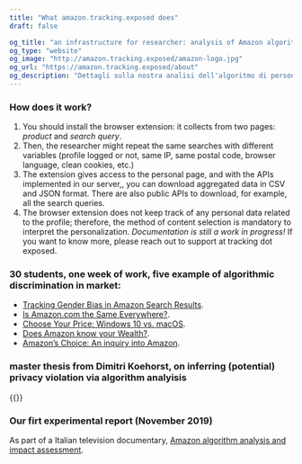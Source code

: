 ```yaml
---
title: "What amazon.tracking.exposed does"
draft: false

og_title: "an infrastructure for researcher: analysis of Amazon algorithm"
og_type: "website"
og_image: "http://amazon.tracking.exposed/amazon-logo.jpg"
og_url: "https://amazon.tracking.exposed/about"
og_description: "Dettagli sulla nostra analisi dell'algoritmo di personalizzazion usato in amazon.it"
---
```


### How does it work?

1. You should install the browser extension: it collects from two pages: _product_ and _search query_.
2. Then, the researcher might repeat the same searches with different variables (profile logged or not, same IP, same postal code, browser language, clean cookies, etc.)
3. The extension gives access to the personal page, and with the APIs implemented in our server,, you can download aggregated data in CSV and JSON format. There are also public APIs to download, for example, all the search queries.
4. The browser extension does not keep track of any personal data related to the profile; therefore, the method of content selection is mandatory to interpret the personalization. *Documentation is still a work in progress!* If you want to know more, please reach out to support at tracking dot exposed.

### 30 students, one week of work, five example of algorithmic discrimination in market:

* [Tracking Gender Bias in Amazon Search Results](https://wiki.digitalmethods.net/Dmi/WinterSchool2020trackinggenderbiasamazon).
* [Is Amazon.com the Same Everywhere?](https://wiki.digitalmethods.net/Dmi/WinterSchool2020amazonregional).
* [Choose Your Price: Windows 10 vs. macOS](https://wiki.digitalmethods.net/Dmi/WinterSchool2020AmazonOS).
* [Does Amazon know your Wealth?](https://wiki.digitalmethods.net/Dmi/WinterSchool2020DoesAmazonknowyourWealth).
* [Amazon’s Choice: An inquiry into Amazon](https://wiki.digitalmethods.net/Dmi/WinterSchool2020amazonschoice).

### master thesis from Dimitri Koehorst, on inferring (potential) privacy violation via algorithm analyisis

{{<resource
	kind="paper"
	title="Warehouse of information: Amazon's data collection practices and their relation to GDPR"
	when="September"
	nature="external"
	author="Dimitri Koehorst (UvA master thesis)"
	authorLink="https://duckduckgo.com/?q=dimitri+koehorst+uva+amazon+algorithm+analysis"
	description="In recent times, data has become increasingly central to a variety of different companies. While the use of data has become widespread, there are some companies whose entire business model revolves around the use of data. One  such company is Amazon. Initially it was merely an online bookstore, but as the company grew it incorporated multiple new branches, such as Amazon Web Services, which allow the company to collect data from a variety of different sources. C ompanies such as Amazon use this data to optimize their services, which allows them to gain certain advantages over their competitors. However, this usage of data is bound by international regulations, one of which is the GDPR, the new data  protection legislation of the European Union. By using data collected from the Amazon.com webstore as a case study, this thesis investigates the shift of companies towards a data-oriented business model, and investigates certain problems t hat this shift brings. This is done through the research question: How can we conceptualize the data collection practices of Amazon in relation to the General Data Protection Regulation?"
	href="https://github.com/tracking-exposed/presentation/blob/master/Dimitri%20Koehorst%20Master%20Thesis%20Final%20Version.pdf" >}}


### Our firt experimental report (November 2019)

As part of a Italian television documentary, [Amazon algorithm analysis and impact assessment](https://github.com/tracking-exposed/presentation/blob/master/amazon.tracking.exposed%20-%20English%20short%20report%20%20-%20Version%204.pdf).
